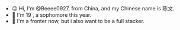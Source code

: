 - 😉 Hi, I'm @Beeee0927, from China, and my Chinese name is 陈文.
- 🐣 I'm 19 , a sophomore this year.
- 📖 I'm a fronter now, but i also want to be a full stacker.
